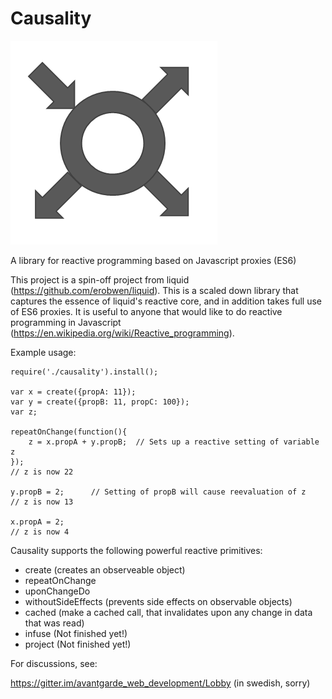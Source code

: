

# Causality

![Alt text](/logotype.png?raw=true "Causality Logotype")

A library for reactive programming based on Javascript proxies (ES6)

This project is a spin-off project from liquid (https://github.com/erobwen/liquid). This is a scaled down library that captures the essence of liquid's reactive core, and in addition takes full use of ES6 proxies. It is useful to anyone that would like to do reactive programming in Javascript (https://en.wikipedia.org/wiki/Reactive_programming).

Example usage:

    require('./causality').install();

    var x = create({propA: 11});
    var y = create({propB: 11, propC: 100});
    var z;

    repeatOnChange(function(){
        z = x.propA + y.propB;  // Sets up a reactive setting of variable z
    });
    // z is now 22

    y.propB = 2;      // Setting of propB will cause reevaluation of z
    // z is now 13

    x.propA = 2;
    // z is now 4


Causality supports the following powerful reactive primitives:

* create  (creates an observeable object)
* repeatOnChange
* uponChangeDo
* withoutSideEffects  (prevents side effects on observable objects)
* cached (make a cached call, that invalidates upon any change in data that was read)
* infuse (Not finished yet!)
* project (Not finished yet!)


For discussions, see:

https://gitter.im/avantgarde_web_development/Lobby (in swedish, sorry)

